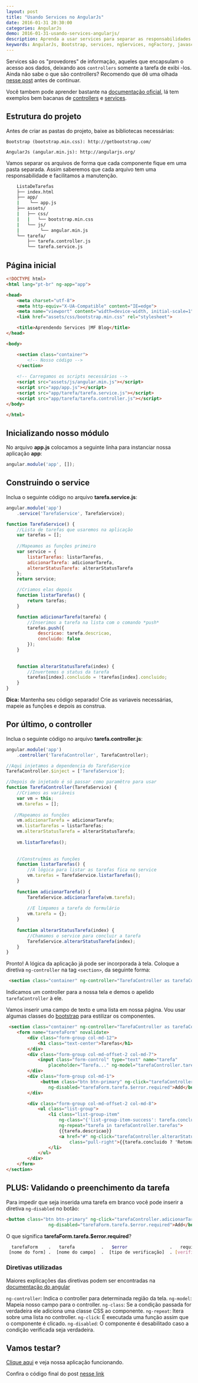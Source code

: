 ```yaml
---
layout: post
title: "Usando Services no AngularJs"
date: 2016-01-31 20:30:00
categories: AngularJs
demo: 2016-01-31-usando-services-angularjs/
description: Aprenda a usar services para separar as responsabilidades em sua aplicação
keywords: AngularJs, Bootstrap, services, ngServices, ngFactory, javascript
---
```


Services são os "provedores" de informação, aqueles que encapsulam o acesso aos dados, deixando aos `controllers` somente a tarefa de exibi -los. Ainda não sabe o que são controllers? Recomendo que dê uma olhada [nesse post]({{site.url}}/angularjs/usando-controllers-angularjs/) antes de continuar.

Você tambem pode aprender bastante na [documentação oficial](https://docs.angularjs.org/guide/), lá tem exemplos bem bacanas de [controllers](https://docs.angularjs.org/guide/controllers) e [services](https://docs.angularjs.org/guide/services).

## Estrutura do projeto
Antes de  criar as pastas do projeto, baixe as bibliotecas necessárias:

    Bootstrap (bootstrap.min.css): http://getbootstrap.com/ 

    AngularJs (angular.min.js): http://angularjs.org/
    
Vamos separar os arquivos de forma que cada componente fique em uma pasta separada. Assim saberemos que cada arquivo tem uma responsabilidade e facilitamos a manutenção.

```bash
    ListaDeTarefas
    ├── index.html
    ├── app/
    |    └── app.js
    ├── assets/
    |   ├── css/
    |   |   └── bootstrap.min.css
    |   └── js/
    |        └── angular.min.js
    └── tarefa/
        ├── tarefa.controller.js
        └── tarefa.service.js
```

## Página inicial


```html
<!DOCTYPE html>
<html lang="pt-br" ng-app="app">

<head>
    <meta charset="utf-8">
    <meta http-equiv="X-UA-Compatible" content="IE=edge">
    <meta name="viewport" content="width=device-width, initial-scale=1">
    <link href="assets/css/bootstrap.min.css" rel="stylesheet">

    <title>Aprendendo Services |MF Blog</title>
</head>

<body>

    <section class="container">
        <!-- Nosso código -->
    </section>
    
    <!-- Carregamos os scripts necessários -->
    <script src="assets/js/angular.min.js"></script>
    <script src="app/app.js"></script>
    <script src="app/tarefa/tarefa.service.js"></script>
    <script src="app/tarefa/tarefa.controller.js"></script>
</body>

</html>
```

## Inicializando nosso módulo
No arquivo **app.js** colocamos a seguinte linha para instanciar nossa aplicação **app**:

```js
angular.module('app', []);
```

## Construindo o service

Inclua o seguinte código no arquivo **tarefa.service.js**: 

```js
angular.module('app')
    .service('TarefaService', TarefaService);

function TarefaService() {
    //Lista de tarefas que usaremos na aplicação
    var tarefas = [];
    
    //Mapeamos as funções primeiro
    var service = {
        listarTarefas: listarTarefas,
        adicionarTarefa: adicionarTarefa,
        alterarStatusTarefa: alterarStatusTarefa
    };
    return service;

    //Criamos elas depois
    function listarTarefas() {
        return tarefas;
    }

    function adicionarTarefa(tarefa) {
        //Inserimos a tarefa na lista com o comando *push*
        tarefas.push({
            descricao: tarefa.descricao,
            concluido: false
        });    
    }
    
    
    function alterarStatusTarefa(index) {
        //Invertemos o status da tarefa
        tarefas[index].concluido = !tarefas[index].concluido;
    }
}
```

**Dica:** Mantenha seu código separado! Crie as variaveis necessárias, mapeie as funções e depois as construa. 

## Por último, o controller

Inclua o seguinte código no arquivo **tarefa.controller.js**: 

```js
angular.module('app')
    .controller('TarefaController', TarefaController);

//Aqui injetamos a dependencia do TarefaService
TarefaController.$inject = ['TarefaService'];

//Depois de injetado é só passar como paramêtro para usar
function TarefaController(TarefaService) {
    //Criamos as variáveis
    var vm = this;
    vm.tarefas = [];
   
   //Mapeamos as funções
    vm.adicionarTarefa = adicionarTarefa;
    vm.listarTarefas = listarTarefas;
    vm.alterarStatusTarefa = alterarStatusTarefa;
    
    vm.listarTarefas();
    
    
    //Construímos as funções
    function listarTarefas() {
        //A lógica para listar as tarefas fica no service
        vm.tarefas = TarefaService.listarTarefas();
    }
    
    function adicionarTarefa() {
        TarefaService.adicionarTarefa(vm.tarefa);
        
        //E limpamos a tarefa do formulário
        vm.tarefa = {};
    }
    
    function alterarStatusTarefa(index) {
        //Chamamos o service para concluir a tarefa
        TarefaService.alterarStatusTarefa(index);
    }
}
```

Pronto! A lógica da aplicação já pode ser incorporada à tela. 
Coloque a diretiva `ng-controller` na tag `<section>`, da seguinte forma:

```html
 <section class="container" ng-controller="TarefaController as tarefaController">
```

Indicamos um controller para a nossa tela e demos o apelido `tarefaController` à ele.

Vamos inserir uma campo de texto e uma lista em nossa página.
Vou usar algumas classes do [bootstrap](http://getbootstrap.com/css/) para estilizar os componentes. 

```html
 <section class="container" ng-controller="TarefaController as tarefaController">
    <form name="tarefaForm" novalidate>
        <div class="form-group col-md-12">
            <h1 class="text-center">Tarefas</h1>
        </div>
        <div class="form-group col-md-offset-2 col-md-7">
            <input class="form-control" type="text" name="tarefa" 
                placeholder="Tarefa..." ng-model="tarefaController.tarefa.descricao" required>
        </div>
        <div class="form-group col-md-1">
             <button class="btn btn-primary" ng-click="tarefaController.adicionarTarefa()" 
                ng-disabled="tarefaForm.tarefa.$error.required">Add</button>
        </div>

        <div class="form-group col-md-offset-2 col-md-8">
            <ul class="list-group">
                <li class="list-group-item" 
                    ng-class="{'list-group-item-success': tarefa.concluido}" 
                    ng-repeat="tarefa in tarefaController.tarefas">
                    {{tarefa.descricao}}
                    <a href="#" ng-click="tarefaController.alterarStatusTarefa($index)" 
                        class="pull-right">{{tarefa.concluido ? 'Retomar':'Concluir'}}</a>
                </li>
            </ul>
        </div>
    </form>
</section>
```

## PLUS: Validando o preenchimento da tarefa

Para impedir que seja inserida uma tarefa em branco você pode inserir a diretiva `ng-disabled` no botão:

```html
<button class="btn btn-primary" ng-click="tarefaController.adicionarTarefa()" 
                ng-disabled="tarefaForm.tarefa.$error.required">Add</button>
```

O que significa **tarefaForm.tarefa.$error.required**?

```bash
  tarefaForm    .   tarefa          .   $error                .   required
 [nome do form] .  [nome do campo]  .  [tipo de verificação]  . [verificação]
```

### Diretivas utilizadas

Maiores explicações das diretivas podem ser encontradas na [documentação do angular](https://docs.angularjs.org/guide/directive)

`ng-controller`: Indica o controller para determinada região da tela. 
`ng-model`: Mapeia nosso campo para o controller. 
`ng-class`: Se a condição passada for verdadeira ele adiciona uma classe CSS ao componente.
`ng-repeat`: Itera sobre uma lista no controller.
`ng-click`: É executada uma função assim que o componente é clicado.
`ng-disabled`: O componente é desabilitado caso a condição verificada seja verdadeira.

## Vamos testar? 
[Clique aqui]({{site.url}}/demos/2016-01-31-usando-services-angularjs/) e veja nossa aplicação funcionando.

Confira o código final do post [nesse link](https://github.com/michaelfidelis/michaelfidelis.github.io/tree/master/demos/2016-01-31-usando-services-angularjs)